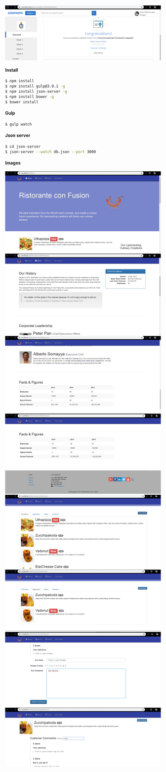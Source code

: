 
![](./images/coursera.png)


#### Install

```sh
$ npm install
$ npm install gulp@3.9.1 -g
$ npm install json-server -g
$ npm install bower -g
$ bower install
```

#### Gulp 
```sh
$ gulp watch
```
#### Json server
```sh
$ cd json-server
$ json-server --watch db.json --port 3000
``` 

#### Images
![](./images/home.png)
![](./images/about_1.png)
![](./images/about_2.png)
![](./images/about_3.png)
![](./images/menu_1.png)
![](./images/menu_2.png)
![](./images/menu_item_1.png)
![](./images/menu_item_2.png)
